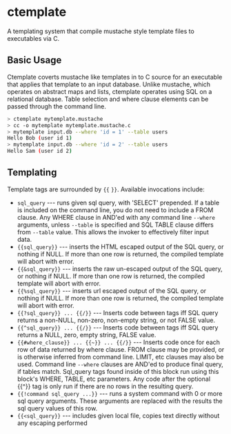 # ctemplate

A templating system that compile mustache style template files to executables via C.

## Basic Usage

Ctemplate coverts mustache like templates in to C source for an executable that
applies that template to an input database. Unlike mustache, which operates on
abstract maps and lists, ctemplate operates using SQL on a relational database.
Table selection and where clause elements can be passed through the command
line.

```sh
> ctemplate mytemplate.mustache
> cc -o mytemplate mytemplate.mustache.c
> mytemplate input.db --where 'id = 1' --table users
Hello Bob (user id 1)
> mytemplate input.db --where 'id = 2' --table users
Hello Sam (user id 2)
```

## Templating

Template tags are surrounded by `{{` `}}`. Available invocations include:

- `sql_query` --- runs given sql query, with 'SELECT' prepended. If a table is
  included on the command line, you do not need to include a FROM clause. Any
  WHERE clause in AND'ed with any command line `--where` arguments, unless
  `--table` is specified and SQL TABLE clause differs from `--table` value. This
  allows the invoker to effectively filter input data.
- `{{sql_query}}` --- inserts the HTML escaped output of the SQL query, or
  nothing if NULL. If more than one row is returned, the compiled template will
  abort with error.
- `{{&sql_query}}` --- inserts the raw un-escaped output of the SQL query, or
  nothing if NULL. If more than one row is returned, the compiled template will
  abort with error.
- `{{%sql_query}}` --- inserts url escaped output of the SQL query, or nothing
  if NULL. If more than one row is returned, the compiled template will abort
      with error.
- `{{?sql_query}} ... {{/}}` --- Inserts code between tags iff SQL query returns
  a non-NULL, non-zero, non-empty string, or not FALSE value.
- `{{^sql_query}} ... {{/}}` --- Inserts code between tags iff SQL query returns
  a NULL, zero, empty string, FALSE value.
- `{{#where_clause}} ... {{~}} ... {{/}}` --- Inserts code once for each row of
  data returned by where clause. FROM clause may be provided, or is otherwise
  inferred from command line. LIMIT, etc clauses may also be used. Command line
  `--where` clauses are AND'ed to produce final query, if tables match.
  Sql_query tags found inside of this block run using this block's WHERE, TABLE,
  etc parameters. Any code after the optional {{^}} tag is only run if there are
  no rows in the resulting query.
- `{{!command sql_query ...}}` --- runs a system command with 0 or more sql
  query arguments. These arguments are replaced with the results the sql query
  values of this row.
- `{{<sql_query}}` --- includes given local file, copies text directly without
  any escaping performed
